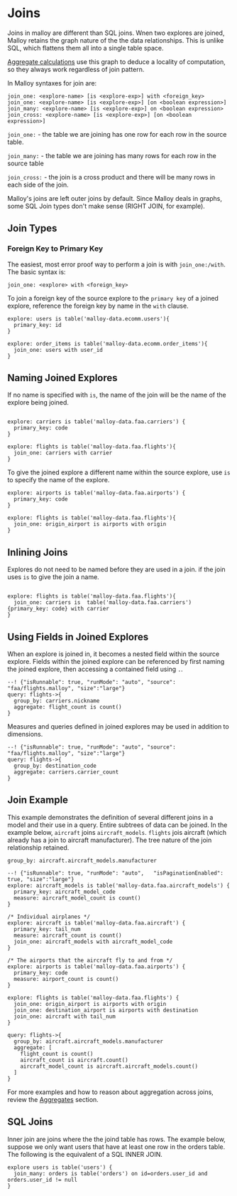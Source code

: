 # Joins

Joins in malloy are different than SQL joins.  Wnen two explores are joined,
Malloy retains the graph nature of the the data relationships. This is unlike
SQL, which flattens them all into a single table space.

[Aggregate calculations](aggregates.md) use this graph to deduce
a locality of computation, so they always work regardless of join pattern.

In Malloy syntaxes for join are:

```malloy
join_one: <explore-name> [is <explore-exp>] with <foreign_key>
join_one: <explore-name> [is <explore-exp>] [on <boolean expression>]
join_many: <explore-name> [is <explore-exp>] on <boolean expression>
join_cross: <explore-name> [is <explore-exp>] [on <boolean expression>]
```

`join_one:` - the table we are joining has one row for each row in the source table.

`join_many:` - the table we are joining has many rows for each row in the source table

`join_cross:` - the join is a cross product and there will be many rows in each side of the join.

Malloy's joins are left outer joins by default.
Since Malloy deals in graphs, some SQL Join types don't make sense (RIGHT JOIN, for example).


## Join Types

### Foreign Key to Primary Key

The easiest, most error proof way to perform a join is with `join_one:/with`.  The basic syntax is:

`join_one: <explore> with <foreign_key>`

To join a foreign key of the source explore to the `primary key` of a joined explore, reference the foreign key by name in the `with` clause.

```malloy
explore: users is table('malloy-data.ecomm.users'){
  primary_key: id
}

explore: order_items is table('malloy-data.ecomm.order_items'){
  join_one: users with user_id
}
```

## Naming Joined Explores

If no name is specified with `is`, the name of the join will be the name of the
explore being joined.

```malloy

explore: carriers is table('malloy-data.faa.carriers') {
  primary_key: code
}

explore: flights is table('malloy-data.faa.flights'){
  join_one: carriers with carrier
}
```

To give the joined explore a different name within the source explore, use `is` to specify the name of the explore.

```malloy
explore: airports is table('malloy-data.faa.airports') {
  primary_key: code
}

explore: flights is table('malloy-data.faa.flights'){
  join_one: origin_airport is airports with origin
}
```

## Inlining Joins

Explores do not need to be named before they are used in a join. if the join
uses `is` to give the join a name.

```malloy

explore: flights is table('malloy-data.faa.flights'){
  join_one: carriers is  table('malloy-data.faa.carriers'){primary_key: code} with carrier
}
```

## Using Fields in Joined Explores

When an explore is joined in, it becomes a nested field within the source explore. Fields within the joined explore can be referenced by first naming the joined explore, then accessing a contained field using `.`.

```malloy
--! {"isRunnable": true, "runMode": "auto", "source": "faa/flights.malloy", "size":"large"}
query: flights->{
  group_by: carriers.nickname
  aggregate: flight_count is count()
}
```

Measures and queries defined in joined explores may be used in addition to dimensions.

```malloy
--! {"isRunnable": true, "runMode": "auto", "source": "faa/flights.malloy", "size":"large"}
query: flights->{
  group_by: destination_code
  aggregate: carriers.carrier_count
}
```

## Join Example

This example demonstrates the definition of several different joins in a model and their use in a query.
Entire subtrees of data can be joined.  In the example below, `aircraft` joins `aircraft_models`.  `flights`
jois aircraft (which already has a join to aircraft manufacturer).  The tree nature of the join relationship
retained.

  `group_by: aircraft.aircraft_models.manufacturer`

```malloy
--! {"isRunnable": true, "runMode": "auto",   "isPaginationEnabled": true, "size":"large"}
explore: aircraft_models is table('malloy-data.faa.aircraft_models') {
  primary_key: aircraft_model_code
  measure: aircraft_model_count is count()
}

/* Individual airplanes */
explore: aircraft is table('malloy-data.faa.aircraft') {
  primary_key: tail_num
  measure: aircraft_count is count()
  join_one: aircraft_models with aircraft_model_code
}

/* The airports that the aircraft fly to and from */
explore: airports is table('malloy-data.faa.airports') {
  primary_key: code
  measure: airport_count is count()
}

explore: flights is table('malloy-data.faa.flights') {
  join_one: origin_airport is airports with origin
  join_one: destination_airport is airports with destination
  join_one: aircraft with tail_num
}

query: flights->{
  group_by: aircraft.aircraft_models.manufacturer
  aggregate: [
    flight_count is count()
    aircraft_count is aircraft.count()
    aircraft_model_count is aircraft.aircraft_models.count()
  ]
}
```

For more examples and how to reason about aggregation across joins, review the [Aggregates](aggregates.md) section.

## SQL Joins

Inner join are joins where the the joind table has rows.  The example below, suppose we only want users that have at least one row in the orders table.  The following is the equivalent of a SQL  INNER JOIN.

```malloy
explore users is table('users') {
  join_many: orders is table('orders') on id=orders.user_id and orders.user_id != null
}
```
